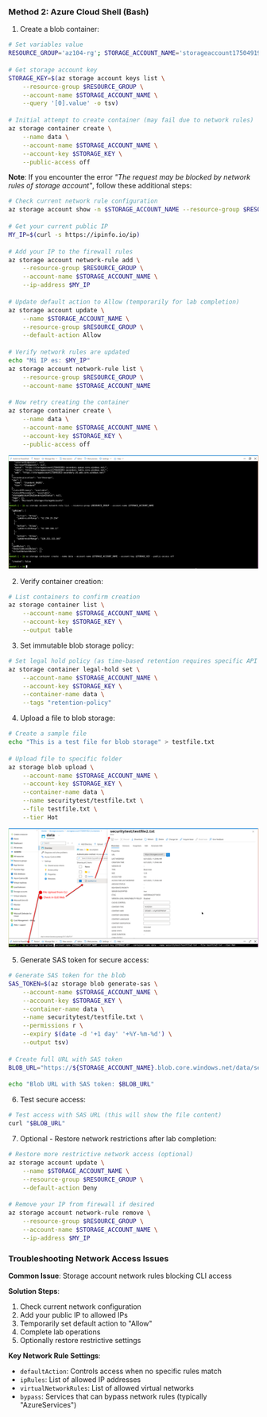 ### Method 2: Azure Cloud Shell (Bash)

1. Create a blob container:

```bash
# Set variables value
RESOURCE_GROUP='az104-rg'; STORAGE_ACCOUNT_NAME='storageaccount1750491953'

# Get storage account key
STORAGE_KEY=$(az storage account keys list \
    --resource-group $RESOURCE_GROUP \
    --account-name $STORAGE_ACCOUNT_NAME \
    --query '[0].value' -o tsv)

# Initial attempt to create container (may fail due to network rules)
az storage container create \
    --name data \
    --account-name $STORAGE_ACCOUNT_NAME \
    --account-key $STORAGE_KEY \
    --public-access off
```

**Note**: If you encounter the error *"The request may be blocked by network rules of storage account"*, follow these additional steps:

```bash
# Check current network rule configuration
az storage account show -n $STORAGE_ACCOUNT_NAME --resource-group $RESOURCE_GROUP --query networkRuleSet

# Get your current public IP
MY_IP=$(curl -s https://ipinfo.io/ip)

# Add your IP to the firewall rules
az storage account network-rule add \
    --resource-group $RESOURCE_GROUP \
    --account-name $STORAGE_ACCOUNT_NAME \
    --ip-address $MY_IP

# Update default action to Allow (temporarily for lab completion)
az storage account update \
    --name $STORAGE_ACCOUNT_NAME \
    --resource-group $RESOURCE_GROUP \
    --default-action Allow

# Verify network rules are updated
echo "Mi IP es: $MY_IP"
az storage account network-rule list \
    --resource-group $RESOURCE_GROUP \
    --account-name $STORAGE_ACCOUNT_NAME

# Now retry creating the container
az storage container create \
    --name data \
    --account-name $STORAGE_ACCOUNT_NAME \
    --account-key $STORAGE_KEY \
    --public-access off
```

![Container Creation CLI](./images/container-creation-cli.png)

2. Verify container creation:

```bash
# List containers to confirm creation
az storage container list \
    --account-name $STORAGE_ACCOUNT_NAME \
    --account-key $STORAGE_KEY \
    --output table
```

3. Set immutable blob storage policy:

```bash
# Set legal hold policy (as time-based retention requires specific API calls)
az storage container legal-hold set \
    --account-name $STORAGE_ACCOUNT_NAME \
    --account-key $STORAGE_KEY \
    --container-name data \
    --tags "retention-policy"
```

4. Upload a file to blob storage:

```bash
# Create a sample file
echo "This is a test file for blob storage" > testfile.txt

# Upload file to specific folder
az storage blob upload \
    --account-name $STORAGE_ACCOUNT_NAME \
    --account-key $STORAGE_KEY \
    --container-name data \
    --name securitytest/testfile.txt \
    --file testfile.txt \
    --tier Hot
```

![File Upload CLI](./images/file-upload-cli.png)

5. Generate SAS token for secure access:

```bash
# Generate SAS token for the blob
SAS_TOKEN=$(az storage blob generate-sas \
    --account-name $STORAGE_ACCOUNT_NAME \
    --account-key $STORAGE_KEY \
    --container-name data \
    --name securitytest/testfile.txt \
    --permissions r \
    --expiry $(date -d '+1 day' '+%Y-%m-%d') \
    --output tsv)

# Create full URL with SAS token
BLOB_URL="https://${STORAGE_ACCOUNT_NAME}.blob.core.windows.net/data/securitytest/testfile.txt?${SAS_TOKEN}"

echo "Blob URL with SAS token: $BLOB_URL"
```

6. Test secure access:

```bash
# Test access with SAS URL (this will show the file content)
curl "$BLOB_URL"
```

7. Optional - Restore network restrictions after lab completion:

```bash
# Restore more restrictive network access (optional)
az storage account update \
    --name $STORAGE_ACCOUNT_NAME \
    --resource-group $RESOURCE_GROUP \
    --default-action Deny

# Remove your IP from firewall if desired
az storage account network-rule remove \
    --resource-group $RESOURCE_GROUP \
    --account-name $STORAGE_ACCOUNT_NAME \
    --ip-address $MY_IP
```

### Troubleshooting Network Access Issues

**Common Issue**: Storage account network rules blocking CLI access

**Solution Steps**:
1. Check current network configuration
2. Add your public IP to allowed IPs
3. Temporarily set default action to "Allow"
4. Complete lab operations
5. Optionally restore restrictive settings

**Key Network Rule Settings**:
- `defaultAction`: Controls access when no specific rules match
- `ipRules`: List of allowed IP addresses
- `virtualNetworkRules`: List of allowed virtual networks
- `bypass`: Services that can bypass network rules (typically "AzureServices")
